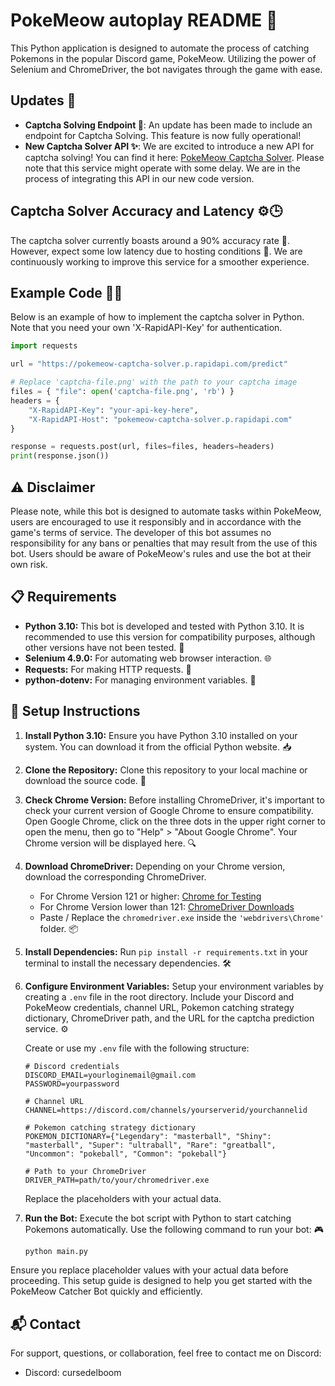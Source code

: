 # PokeMeow autoplay README 🚀

This Python application is designed to automate the process of catching Pokemons in the popular Discord game, PokeMeow. Utilizing the power of Selenium and ChromeDriver, the bot navigates through the game with ease.

## Updates 📢
- **Captcha Solving Endpoint 🧩**: An update has been made to include an endpoint for Captcha Solving. This feature is now fully operational!
- **New Captcha Solver API ✨**: We are excited to introduce a new API for captcha solving! You can find it here: [PokeMeow Captcha Solver](https://rapidapi.com/qqqwda/api/pokemeow-captcha-solver). Please note that this service might operate with some delay. We are in the process of integrating this API in our new code version.

## Captcha Solver Accuracy and Latency ⚙️🕒
The captcha solver currently boasts around a 90% accuracy rate 🎯. However, expect some low latency due to hosting conditions 🐢. We are continuously working to improve this service for a smoother experience.

## Example Code 🧑‍💻
Below is an example of how to implement the captcha solver in Python. Note that you need your own 'X-RapidAPI-Key' for authentication.

```python
import requests

url = "https://pokemeow-captcha-solver.p.rapidapi.com/predict"

# Replace 'captcha-file.png' with the path to your captcha image
files = { "file": open('captcha-file.png', 'rb') }
headers = {
    "X-RapidAPI-Key": "your-api-key-here",
    "X-RapidAPI-Host": "pokemeow-captcha-solver.p.rapidapi.com"
}

response = requests.post(url, files=files, headers=headers)
print(response.json())
```
## ⚠️ Disclaimer
Please note, while this bot is designed to automate tasks within PokeMeow, users are encouraged to use it responsibly and in accordance with the game's terms of service. The developer of this bot assumes no responsibility for any bans or penalties that may result from the use of this bot. Users should be aware of PokeMeow's rules and use the bot at their own risk.

## 📋 Requirements
- **Python 3.10:** This bot is developed and tested with Python 3.10. It is recommended to use this version for compatibility purposes, although other versions have not been tested. 🐍
- **Selenium 4.9.0:** For automating web browser interaction. 🌐
- **Requests:** For making HTTP requests. 📡
- **python-dotenv:** For managing environment variables. 🔑

## 🚀 Setup Instructions

1. **Install Python 3.10:** Ensure you have Python 3.10 installed on your system. You can download it from the official Python website. 📥
2. **Clone the Repository:** Clone this repository to your local machine or download the source code. 📂
3. **Check Chrome Version:** Before installing ChromeDriver, it's important to check your current version of Google Chrome to ensure compatibility. Open Google Chrome, click on the three dots in the upper right corner to open the menu, then go to "Help" > "About Google Chrome". Your Chrome version will be displayed here. 🔍
4. **Download ChromeDriver:** Depending on your Chrome version, download the corresponding ChromeDriver.
   - For Chrome Version 121 or higher: [Chrome for Testing](https://googlechromelabs.github.io/chrome-for-testing/)
   - For Chrome Version lower than 121: [ChromeDriver Downloads](https://chromedriver.chromium.org/downloads)
   - Paste / Replace the `chromedriver.exe` inside the `'webdrivers\Chrome'` folder. 📦
5. **Install Dependencies:** Run `pip install -r requirements.txt` in your terminal to install the necessary dependencies. 🛠️
6. **Configure Environment Variables:** Setup your environment variables by creating a `.env` file in the root directory. Include your Discord and PokeMeow credentials, channel URL, Pokemon catching strategy dictionary, ChromeDriver path, and the URL for the captcha prediction service. ⚙️

    Create or use my `.env` file with the following structure:

    ```plaintext
    # Discord credentials
    DISCORD_EMAIL=yourloginemail@gmail.com
    PASSWORD=yourpassword

    # Channel URL
    CHANNEL=https://discord.com/channels/yourserverid/yourchannelid

    # Pokemon catching strategy dictionary
    POKEMON_DICTIONARY={"Legendary": "masterball", "Shiny": "masterball", "Super": "ultraball", "Rare": "greatball", "Uncommon": "pokeball", "Common": "pokeball"}

    # Path to your ChromeDriver
    DRIVER_PATH=path/to/your/chromedriver.exe
    ```

    Replace the placeholders with your actual data.

7. **Run the Bot:** Execute the bot script with Python to start catching Pokemons automatically. Use the following command to run your bot: 🎮

    ```bash
    python main.py
    ```

Ensure you replace placeholder values with your actual data before proceeding. This setup guide is designed to help you get started with the PokeMeow Catcher Bot quickly and efficiently.

## 📬 Contact

For support, questions, or collaboration, feel free to contact me on Discord:

- Discord: cursedelboom
